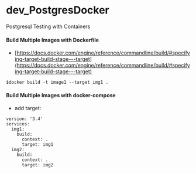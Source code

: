 # dev_PostgresDocker
Postgresql Testing with Containers

#### Build Multiple Images with Dockerfile
- [https://docs.docker.com/engine/reference/commandline/build/#specifying-target-build-stage---target](https://docs.docker.com/engine/reference/commandline/build/#specifying-target-build-stage---target) <br/>

```
$docker build -t image1 --target img1 .
```


#### Build Multiple Images with docker-compose
- add target: <br/>
```
version: '3.4'
services:
  img1:
    build:
      context: .
      target: img1
  img2:
    build:
      context: .
      target: img2
```
